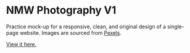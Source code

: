 # NMW Photography V1
Practice mock-up for a responsive, clean, and original design of a single-page website. Images are sourced from <a href="https://www.pexels.com/">Pexels</a>.

<a href="https://robinnong.github.io/nmw-photography/">View it here.</a>
